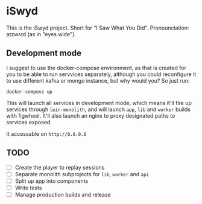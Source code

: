 # iSwyd

This is the iSwyd project. Short for "I Saw What You Did". Pronounciation: aɪzwʌɪd (as in "eyes wide").

## Development mode

I suggest to use the docker-compose environment, as that is created for you to be able to run servvices separately, although you could reconfigure it to use different kafka or mongo instance, but why would you? So just run:

```shell
docker-compose up
```

This will launch all services in development mode, which means it'll fire up services through `lein-monolith`, and will launch `app`, `lib` and `worker` builds with figwheel. It'll also launch an nginx to proxy designated paths to services exposed.

It accessable on `http://0.0.0.0`

## TODO

- [ ] Create the player to replay sessions
- [ ] Separate monolith subprojects for `lib`, `worker` and `api`
- [ ] Split up app into components
- [ ] Write tests
- [ ] Manage production builds and release
